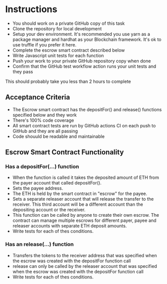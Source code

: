 # Instructions

- You should work on a private GitHub copy of this task
- Clone the repository for local development
- Setup your dev environment. It's recommended you use yarn as a package manager and hardhat as your Blockchain framework. It's ok to use truffle if you prefer it here.
- Complete the escrow smart contract described below
- Write Javascript unit tests for each function
- Push your work to your private GitHub repository copy when done
- Confirm that the GitHub test workflow action runs your unit tests and they pass

This should probably take you less than 2 hours to complete

## Acceptance Criteria
- The Escrow smart contract has the depositFor() and release() functions specified below and they work
- There's 100% code coverage
- All smart contract tests are run by GitHub actions CI on each push to GitHub and they are all passing
- Code shouuld be readable and maintainable

## Escrow Smart Contract Functionality

### Has a depositFor(...) function
- When the function is called it takes the deposited amount of ETH from the payer account that called depositFor().
- Sets the payee address.
- The ETH is held by the smart contract in "escrow" for the payee.
- Sets a separate releaser account that will release the transfer to the receiver. This third account will be a different account than the depositing account or the receiver.
- This function can be called by anyone to create their own escrow. The contract can manage multiple escrows for different payer, payee and releaser accounts with separate ETH deposit amounts.
- Write tests for each of thes conditions.

### Has an release(...) function
- Transfers the tokens to the receiver address that was specified when the escrow was created with the depositFor function call
- release can only be called by the releaser account that was specified when the escrow was created with the depositFor function call
- Write tests for each of thes conditions.
